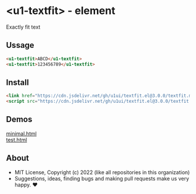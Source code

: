 # &lt;u1-textfit&gt; - element
Exactly fit text

## Ussage

```html
<u1-textfit>ABCD</u1-textfit>
<u1-textfit>123456789</u1-textfit>
```

## Install

```html
<link href="https://cdn.jsdelivr.net/gh/u1ui/textfit.el@3.0.0/textfit.min.css" rel=stylesheet>
<script src="https://cdn.jsdelivr.net/gh/u1ui/textfit.el@3.0.0/textfit.min.js" type=module>
```

## Demos

[minimal.html](https://raw.githack.com/u1ui/textfit.el/main/tests/minimal.html)  
[test.html](https://raw.githack.com/u1ui/textfit.el/main/tests/test.html)  

## About

- MIT License, Copyright (c) 2022 <u1> (like all repositories in this organization) <br>
- Suggestions, ideas, finding bugs and making pull requests make us very happy. ♥

